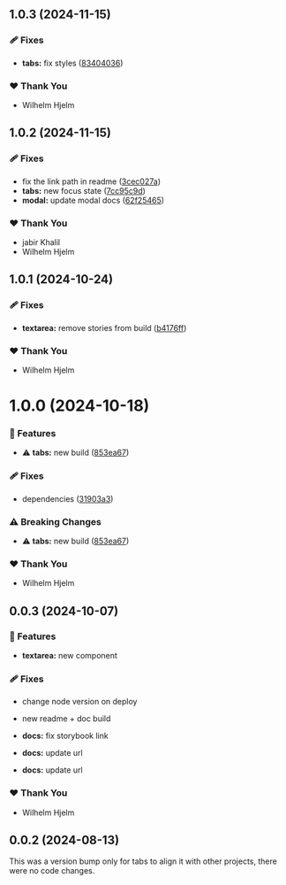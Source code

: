 ## 1.0.3 (2024-11-15)

### 🩹 Fixes

- **tabs:** fix styles ([83404036](https://github.com/migrationsverket/midas/commit/83404036))

### ❤️  Thank You

- Wilhelm Hjelm

## 1.0.2 (2024-11-15)

### 🩹 Fixes

- fix the link path in readme ([3cec027a](https://github.com/migrationsverket/midas/commit/3cec027a))
- **tabs:** new focus state ([7cc95c9d](https://github.com/migrationsverket/midas/commit/7cc95c9d))
- **modal:** update modal docs ([62f25465](https://github.com/migrationsverket/midas/commit/62f25465))

### ❤️  Thank You

- jabir Khalil
- Wilhelm Hjelm

## 1.0.1 (2024-10-24)

### 🩹 Fixes

- **textarea:** remove stories from build ([b4176ff](https://github.com/migrationsverket/midas/commit/b4176ff))

### ❤️  Thank You

- Wilhelm Hjelm

# 1.0.0 (2024-10-18)

### 🚀 Features

- ⚠️  **tabs:** new build ([853ea67](https://github.com/migrationsverket/midas/commit/853ea67))

### 🩹 Fixes

- dependencies ([31903a3](https://github.com/migrationsverket/midas/commit/31903a3))

### ⚠️  Breaking Changes

- ⚠️  **tabs:** new build ([853ea67](https://github.com/migrationsverket/midas/commit/853ea67))

### ❤️  Thank You

- Wilhelm Hjelm

## 0.0.3 (2024-10-07)


### 🚀 Features

- **textarea:** new component


### 🩹 Fixes

- change node version on deploy

- new readme + doc build

- **docs:** fix storybook link

- **docs:** update url

- **docs:** update url


### ❤️  Thank You

- Wilhelm Hjelm

## 0.0.2 (2024-08-13)

This was a version bump only for tabs to align it with other projects, there were no code changes.